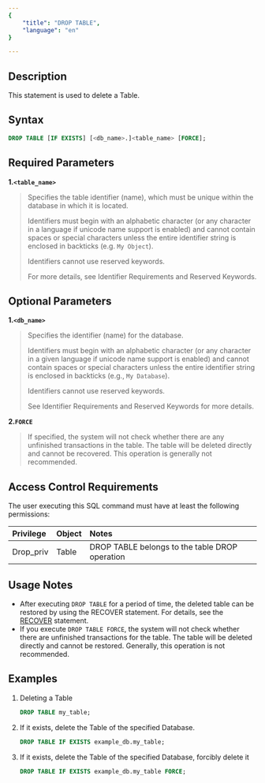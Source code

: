 ```yaml
---
{
    "title": "DROP TABLE",
    "language": "en"
}

---
```


<!--
Licensed to the Apache Software Foundation (ASF) under one
or more contributor license agreements.  See the NOTICE file
distributed with this work for additional information
regarding copyright ownership.  The ASF licenses this file
to you under the Apache License, Version 2.0 (the
"License"); you may not use this file except in compliance
with the License.  You may obtain a copy of the License at

  http://www.apache.org/licenses/LICENSE-2.0

Unless required by applicable law or agreed to in writing,
software distributed under the License is distributed on an
"AS IS" BASIS, WITHOUT WARRANTIES OR CONDITIONS OF ANY
KIND, either express or implied.  See the License for the
specific language governing permissions and limitations
under the License.
-->

## Description

This statement is used to delete a Table.
## Syntax

```sql
DROP TABLE [IF EXISTS] [<db_name>.]<table_name> [FORCE];
```

## Required Parameters
**1.`<table_name>`**
> Specifies the table identifier (name), which must be unique within the database in which it is located.
>
> Identifiers must begin with an alphabetic character (or any character in a language if unicode name support is enabled) and cannot contain spaces or special characters unless the entire identifier string is enclosed in backticks (e.g. `My Object`).
>
> Identifiers cannot use reserved keywords.
>
> For more details, see Identifier Requirements and Reserved Keywords.

## Optional Parameters

**1.`<db_name>`**
> Specifies the identifier (name) for the database.
>
> Identifiers must begin with an alphabetic character (or any character in a given language if unicode name support is enabled) and cannot contain spaces or special characters unless the entire identifier string is enclosed in backticks (e.g., `My Database`).
>
> Identifiers cannot use reserved keywords.
>
> See Identifier Requirements and Reserved Keywords for more details.

**2.`FORCE`**
> If specified, the system will not check whether there are any unfinished transactions in the table. The table will be deleted directly and cannot be recovered. This operation is generally not recommended.

## Access Control Requirements

The user executing this SQL command must have at least the following permissions:


| Privilege       | Object    | Notes                      |
|:----------------|:----------|:---------------------------|
| Drop_priv       | Table     | DROP TABLE belongs to the table DROP operation |

## Usage Notes

- After executing `DROP TABLE` for a period of time, the deleted table can be restored by using the RECOVER statement. For details, see the [RECOVER](../../recycle/RECOVER) statement.
- If you execute `DROP TABLE FORCE`, the system will not check whether there are unfinished transactions for the table. The table will be deleted directly and cannot be restored. Generally, this operation is not recommended.

## Examples

1. Deleting a Table

    ```sql
    DROP TABLE my_table;
    ```

2. If it exists, delete the Table of the specified Database.

    ```sql
    DROP TABLE IF EXISTS example_db.my_table;
    ```

3. If it exists, delete the Table of the specified Database, forcibly delete it

    ```sql
    DROP TABLE IF EXISTS example_db.my_table FORCE;
    ```